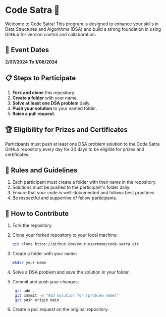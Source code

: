 # Code Satra 🚀

Welcome to Code Satra! This program is designed to enhance your skills in Data Structures and Algorithms (DSA) and build a strong foundation in using GitHub for version control and collaboration.

## 📅 Event Dates

**2/07/2024 To 1/08/2024**

## 📋 Steps to Participate

1. **Fork and clone** this repository.
2. **Create a folder** with your name.
3. **Solve at least one DSA problem** daily.
4. **Push your solution** to your named folder.
5. **Raise a pull request.**

## 🏆 Eligibility for Prizes and Certificates

Participants must push at least one DSA problem solution to the Code Satra GitHub repository every day for 30 days to be eligible for prizes and certificates.

## 📜 Rules and Guidelines

1. Each participant must create a folder with their name in the repository.
2. Solutions must be pushed to the participant's folder daily.
3. Ensure that your code is well-documented and follows best practices.
4. Be respectful and supportive of fellow participants.

## 🌟 How to Contribute

1. Fork the repository.
2. Clone your forked repository to your local machine:

   ```sh
   git clone https://github.com/your-username/code-satra.git

4. Create a folder with your name:

   ```sh
   mkdir your-name
   
6. Solve a DSA problem and save the solution in your folder.

7. Commit and push your changes:

   ```sh
    git add .
    git commit -m "Add solution for [problem name]"
    git push origin main
9. Create a pull request on the original repository.
